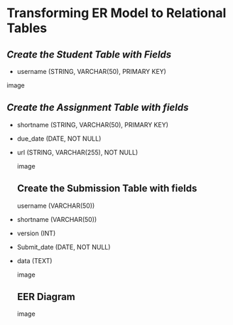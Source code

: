 # Transforming ER Model to Relational Tables

## *Create the Student Table with Fields*

- username (STRING, VARCHAR(50), PRIMARY KEY)

image

## *Create the Assignment Table with fields*

- shortname (STRING, VARCHAR(50), PRIMARY KEY)
- due_date (DATE, NOT NULL)
- url (STRING, VARCHAR(255), NOT NULL)

  image

  ## Create the Submission Table with fields

  username (VARCHAR(50))

- shortname (VARCHAR(50))
- version (INT)
- Submit_date (DATE, NOT NULL)
- data (TEXT)

  image

  ## EER Diagram

  image
